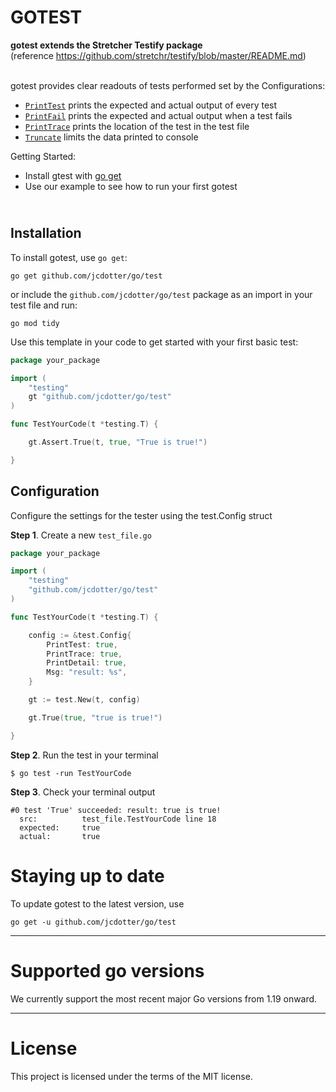GOTEST
========
**gotest extends the Stretcher Testify package**\
(reference https://github.com/stretchr/testify/blob/master/README.md)

\
gotest provides clear readouts of tests performed set by the Configurations:
  *  [`PrintTest`](# "Config Field") prints the expected and actual output of every test
  *  [`PrintFail`](# "Config Field") prints the expected and actual output when a test fails
  *  [`PrintTrace`](# "Config Field") prints the location of the test in the test file
  *  [`Truncate`](# "Config Field") limits the data printed to console

Getting Started:
  * Install gtest with [go get](#installation)
  * Use our example to see how to run your first gotest
  
\
Installation
------------
To install gotest, use `go get`:

    go get github.com/jcdotter/go/test

or include the `github.com/jcdotter/go/test` package as an import in your test file and run:

    go mod tidy

Use this template in your code to get started with your first basic test:

```go
package your_package

import (
    "testing"
    gt "github.com/jcdotter/go/test"
)

func TestYourCode(t *testing.T) {

    gt.Assert.True(t, true, "True is true!")

}
```


Configuration
-------------
Configure the settings for the tester using the test.Config struct

**Step 1**. Create a new `test_file.go`
```go
package your_package

import (
    "testing"
    "github.com/jcdotter/go/test"
)

func TestYourCode(t *testing.T) {

    config := &test.Config{
        PrintTest: true,
        PrintTrace: true,
        PrintDetail: true,
        Msg: "result: %s",
    }

    gt := test.New(t, config)

    gt.True(true, "true is true!")

}
```

**Step 2**. Run the test in your terminal
```
$ go test -run TestYourCode
```
**Step 3**. Check your terminal output
```
#0 test 'True' succeeded: result: true is true!
  src:          test_file.TestYourCode line 18
  expected:     true
  actual:       true
```

Staying up to date
==================

To update gotest to the latest version, use 
```
go get -u github.com/jcdotter/go/test
``````
---

Supported go versions
==================

We currently support the most recent major Go versions from 1.19 onward.

------

License
=======

This project is licensed under the terms of the MIT license.